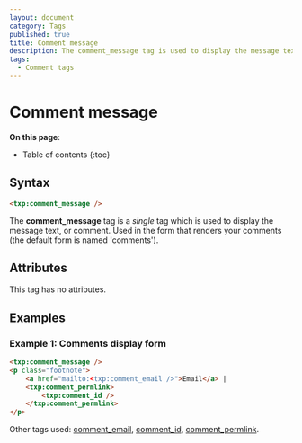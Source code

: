 ```yaml
---
layout: document
category: Tags
published: true
title: Comment message
description: The comment_message tag is used to display the message text, or comment.
tags:
  - Comment tags
---
```


# Comment message

**On this page**:

* Table of contents
{:toc}

## Syntax

~~~ html
<txp:comment_message />
~~~

The **comment_message** tag is a *single* tag which is used to display the message text, or comment. Used in the form that renders your comments (the default form is named 'comments').

## Attributes

This tag has no attributes.

## Examples

### Example 1: Comments display form

~~~ html
<txp:comment_message />
<p class="footnote">
    <a href="mailto:<txp:comment_email />">Email</a> |
    <txp:comment_permlink>
        <txp:comment_id />
    </txp:comment_permlink>
</p>
~~~

Other tags used: [comment_email](comment_email), [comment_id](comment_id), [comment_permlink](comment_permlink).
